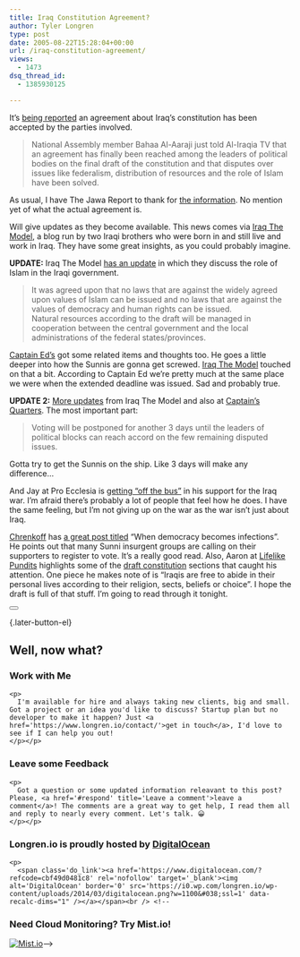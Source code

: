 ```yaml
---
title: Iraq Constitution Agreement?
author: Tyler Longren
type: post
date: 2005-08-22T15:28:04+00:00
url: /iraq-constitution-agreement/
views:
  - 1473
dsq_thread_id:
  - 1385930125

---
```

It&#8217;s [being reported][1] an agreement about Iraq&#8217;s constitution has been accepted by the parties involved.

> National Assembly member Bahaa Al-Aaraji just told Al-Iraqia TV that an agreement has finally been reached among the leaders of political bodies on the final draft of the constitution and that disputes over issues like federalism, distribution of resources and the role of Islam have been solved.

As usual, I have The Jawa Report to thank for [the information][2]. No mention yet of what the actual agreement is.

Will give updates as they become available. This news comes via [Iraq The Model][3], a blog run by two Iraqi brothers who were born in and still live and work in Iraq. They have some great insights, as you could probably imagine.

**UPDATE:** Iraq The Model [has an update][1] in which they discuss the role of Islam in the Iraqi government.

> It was agreed upon that no laws that are against the widely agreed upon values of Islam can be issued and no laws that are against the values of democracy and human rights can be issued.  
> Natural resources according to the draft will be managed in cooperation between the central government and the local administrations of the federal states/provinces.

[Captain Ed&#8217;s][4] got some related items and thoughts too. He goes a little deeper into how the Sunnis are gonna get screwed. [Iraq The Model][5] touched on that a bit. According to Captain Ed we&#8217;re pretty much at the same place we were when the extended deadline was issued. Sad and probably true.

**UPDATE 2:** [More updates][1] from Iraq The Model and also at [Captain&#8217;s Quarters][4]. The most important part:

> Voting will be postponed for another 3 days until the leaders of political blocks can reach accord on the few remaining disputed issues.

Gotta try to get the Sunnis on the ship. Like 3 days will make any difference&#8230;

And Jay at Pro Ecclesia is [getting &#8220;off the bus&#8221;][6] in his support for the Iraq war. I&#8217;m afraid there&#8217;s probably a lot of people that feel how he does. I have the same feeling, but I&#8217;m not giving up on the war as the war isn&#8217;t just about Iraq.

[Chrenkoff][7] has [a great post titled][8] &#8220;When democracy becomes infections&#8221;. He points out that many Sunni insurgent groups are calling on their supporters to register to vote. It&#8217;s a really good read. Also, Aaron at [Lifelike Pundits][9] highlights some of the [draft constitution][10] sections that caught his attention. One piece he makes note of is &#8220;Iraqis are free to abide in their personal lives according to their religion, sects, beliefs or choice&#8221;. I hope the draft is full of that stuff. I&#8217;m going to read through it tonight. 

<div class="wpulike wpulike-default " >
  <div class="wp_ulike_general_class wp_ulike_is_not_liked">
    <button type="button"
					aria-label="Like Button"
					data-ulike-id="1975"
					data-ulike-nonce="c1c31c72d3"
					data-ulike-type="likeThis"
					data-ulike-template="wpulike-default"
					data-ulike-display-likers="0"
					data-ulike-disable-pophover="0"
					class="wp_ulike_btn wp_ulike_put_image wp_likethis_1975"></button><span class="count-box"></span>
  </div>
</div>

[][11]{.later-button-el}

<div class='what-next'>
  <h2>
    Well, now what?
  </h2>
  
  <div class='hire'>
    <h3>
      Work with Me
    </h3>
    
    <p>
      I'm available for hire and always taking new clients, big and small. Got a project or an idea you'd like to discuss? Startup plan but no developer to make it happen? Just <a href='https://www.longren.io/contact/'>get in touch</a>, I'd love to see if I can help you out!
    </p></p>
  </div>
  
  <div class='hire'>
    <h3>
      Leave some Feedback
    </h3>
    
    <p>
      Got a question or some updated information releavant to this post? Please, <a href='#respond' title='Leave a comment'>leave a comment</a>! The comments are a great way to get help, I read them all and reply to nearly every comment. Let's talk. 😀
    </p></p>
  </div>
  
  <div class='now-what-bottom-ad'>
    <h3>
      Longren.io is proudly hosted by <a href='https://www.digitalocean.com/?refcode=cbf49d0481c8'>DigitalOcean</a>
    </h3>
    
    <p>
      <span class='do_link'><a href='https://www.digitalocean.com/?refcode=cbf49d0481c8' rel='nofollow' target='_blank'><img alt='DigitalOcean' border='0' src='https://i0.wp.com/longren.io/wp-content/uploads/2014/03/digitalocean.png?w=1100&#038;ssl=1' data-recalc-dims="1" /></a></span><br /> <!--

<h3>Need Cloud Monitoring? Try Mist.io!</h3>

<span class='do_link'><a href='http://mist.io/?ref=tyler' rel='nofollow' target='_blank'><img alt='Mist.io' border='0' src='https://i0.wp.com/longren.io/wp-content/uploads/2014/04/mistio.jpg?w=1100&#038;ssl=1' data-recalc-dims="1"></a></span>--></div> </div>

 [1]: http://iraqthemodel.blogspot.com/2005/08/breaking-news-updated.html
 [2]: http://mypetjawa.mu.nu/archives/113333.php
 [3]: http://iraqthemodel.blogspot.com
 [4]: http://www.captainsquartersblog.com/mt/archives/005285.php
 [5]: http://iraqthemodel.blogspot.com/
 [6]: http://proecclesia.blogspot.com/2005/08/did-2000-american-soldiers-die-for.html
 [7]: http://chrenkoff.blogspot.com
 [8]: http://chrenkoff.blogspot.com/2005/08/when-democracy-becomes-infectious.html
 [9]: http://www.lifelikepundits.com/archives/001347.php
 [10]: http://www.newsday.com/news/nationworld/world/wire/sns-ap-iraq-constitution-text,0,3268133,print.story?coll=sns-ap-world-headlines
 [11]: #